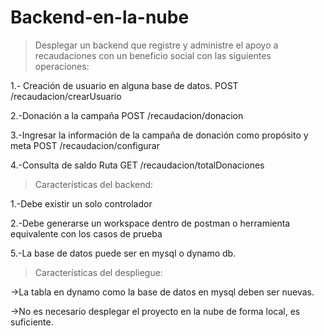 # Backend-en-la-nube

>Desplegar un backend que registre y administre el apoyo a recaudaciones con un beneficio social con las siguientes operaciones:

1.- Creación de usuario en alguna base de datos. POST /recaudacion/crearUsuario

2.-Donación a la campaña  POST /recaudacion/donacion

3.-Ingresar la información de la campaña de donación como propósito y meta POST /recaudacion/configurar

4.-Consulta de saldo Ruta GET /recaudacion/totalDonaciones

>Características del backend:

1.-Debe existir un solo controlador

2.-Debe generarse un workspace dentro de postman o herramienta equivalente con los casos de prueba

5.-La base de datos puede ser en mysql o dynamo db.

>Características del despliegue:

->La tabla en dynamo como la base de datos en mysql deben ser nuevas.

->No es necesario desplegar el proyecto en la nube de forma local, es suficiente.
